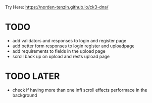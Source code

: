 Try Here: 
https://norden-tenzin.github.io/ck3-dna/

# TODO
- add validators and responses to login and register page
- add better form responses to login register and uploadpage
- add requirements to fields in the upload page
- scroll back up on upload and rests upload page

# TODO LATER 
- check if having more than one infi scroll effects performace in the background